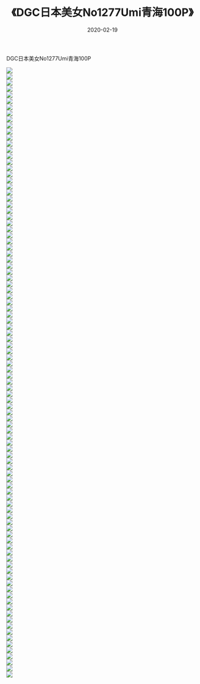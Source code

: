 ﻿---
layout: post
title:  《DGC日本美女No1277Umi青海100P》
date:   2020-02-19
img: http://img.660000.xyz/Sharelink/性感/2020/DGC日本美女No1277Umi青海100P/000.jpg
categories: [美女, 清纯, 唯美]
---

DGC日本美女No1277Umi青海100P

  ![](http://img.660000.xyz/Sharelink/性感/2020/DGC日本美女No1277Umi青海100P/001.jpg) <br> ![](http://img.660000.xyz/Sharelink/性感/2020/DGC日本美女No1277Umi青海100P/002.jpg) <br> ![](http://img.660000.xyz/Sharelink/性感/2020/DGC日本美女No1277Umi青海100P/003.jpg) <br> ![](http://img.660000.xyz/Sharelink/性感/2020/DGC日本美女No1277Umi青海100P/004.jpg) <br> ![](http://img.660000.xyz/Sharelink/性感/2020/DGC日本美女No1277Umi青海100P/005.jpg) <br> ![](http://img.660000.xyz/Sharelink/性感/2020/DGC日本美女No1277Umi青海100P/006.jpg) <br> ![](http://img.660000.xyz/Sharelink/性感/2020/DGC日本美女No1277Umi青海100P/007.jpg) <br> ![](http://img.660000.xyz/Sharelink/性感/2020/DGC日本美女No1277Umi青海100P/008.jpg) <br> ![](http://img.660000.xyz/Sharelink/性感/2020/DGC日本美女No1277Umi青海100P/009.jpg) <br> ![](http://img.660000.xyz/Sharelink/性感/2020/DGC日本美女No1277Umi青海100P/010.jpg) <br> ![](http://img.660000.xyz/Sharelink/性感/2020/DGC日本美女No1277Umi青海100P/011.jpg) <br> ![](http://img.660000.xyz/Sharelink/性感/2020/DGC日本美女No1277Umi青海100P/012.jpg) <br> ![](http://img.660000.xyz/Sharelink/性感/2020/DGC日本美女No1277Umi青海100P/013.jpg) <br> ![](http://img.660000.xyz/Sharelink/性感/2020/DGC日本美女No1277Umi青海100P/014.jpg) <br> ![](http://img.660000.xyz/Sharelink/性感/2020/DGC日本美女No1277Umi青海100P/015.jpg) <br> ![](http://img.660000.xyz/Sharelink/性感/2020/DGC日本美女No1277Umi青海100P/016.jpg) <br> ![](http://img.660000.xyz/Sharelink/性感/2020/DGC日本美女No1277Umi青海100P/017.jpg) <br> ![](http://img.660000.xyz/Sharelink/性感/2020/DGC日本美女No1277Umi青海100P/018.jpg) <br> ![](http://img.660000.xyz/Sharelink/性感/2020/DGC日本美女No1277Umi青海100P/019.jpg) <br> ![](http://img.660000.xyz/Sharelink/性感/2020/DGC日本美女No1277Umi青海100P/020.jpg) <br> ![](http://img.660000.xyz/Sharelink/性感/2020/DGC日本美女No1277Umi青海100P/021.jpg) <br> ![](http://img.660000.xyz/Sharelink/性感/2020/DGC日本美女No1277Umi青海100P/022.jpg) <br> ![](http://img.660000.xyz/Sharelink/性感/2020/DGC日本美女No1277Umi青海100P/023.jpg) <br> ![](http://img.660000.xyz/Sharelink/性感/2020/DGC日本美女No1277Umi青海100P/024.jpg) <br> ![](http://img.660000.xyz/Sharelink/性感/2020/DGC日本美女No1277Umi青海100P/025.jpg) <br> ![](http://img.660000.xyz/Sharelink/性感/2020/DGC日本美女No1277Umi青海100P/026.jpg) <br> ![](http://img.660000.xyz/Sharelink/性感/2020/DGC日本美女No1277Umi青海100P/027.jpg) <br> ![](http://img.660000.xyz/Sharelink/性感/2020/DGC日本美女No1277Umi青海100P/028.jpg) <br> ![](http://img.660000.xyz/Sharelink/性感/2020/DGC日本美女No1277Umi青海100P/029.jpg) <br> ![](http://img.660000.xyz/Sharelink/性感/2020/DGC日本美女No1277Umi青海100P/030.jpg) <br> ![](http://img.660000.xyz/Sharelink/性感/2020/DGC日本美女No1277Umi青海100P/031.jpg) <br> ![](http://img.660000.xyz/Sharelink/性感/2020/DGC日本美女No1277Umi青海100P/032.jpg) <br> ![](http://img.660000.xyz/Sharelink/性感/2020/DGC日本美女No1277Umi青海100P/033.jpg) <br> ![](http://img.660000.xyz/Sharelink/性感/2020/DGC日本美女No1277Umi青海100P/034.jpg) <br> ![](http://img.660000.xyz/Sharelink/性感/2020/DGC日本美女No1277Umi青海100P/035.jpg) <br> ![](http://img.660000.xyz/Sharelink/性感/2020/DGC日本美女No1277Umi青海100P/036.jpg) <br> ![](http://img.660000.xyz/Sharelink/性感/2020/DGC日本美女No1277Umi青海100P/037.jpg) <br> ![](http://img.660000.xyz/Sharelink/性感/2020/DGC日本美女No1277Umi青海100P/038.jpg) <br> ![](http://img.660000.xyz/Sharelink/性感/2020/DGC日本美女No1277Umi青海100P/039.jpg) <br> ![](http://img.660000.xyz/Sharelink/性感/2020/DGC日本美女No1277Umi青海100P/040.jpg) <br> ![](http://img.660000.xyz/Sharelink/性感/2020/DGC日本美女No1277Umi青海100P/041.jpg) <br> ![](http://img.660000.xyz/Sharelink/性感/2020/DGC日本美女No1277Umi青海100P/042.jpg) <br> ![](http://img.660000.xyz/Sharelink/性感/2020/DGC日本美女No1277Umi青海100P/043.jpg) <br> ![](http://img.660000.xyz/Sharelink/性感/2020/DGC日本美女No1277Umi青海100P/044.jpg) <br> ![](http://img.660000.xyz/Sharelink/性感/2020/DGC日本美女No1277Umi青海100P/045.jpg) <br> ![](http://img.660000.xyz/Sharelink/性感/2020/DGC日本美女No1277Umi青海100P/046.jpg) <br> ![](http://img.660000.xyz/Sharelink/性感/2020/DGC日本美女No1277Umi青海100P/047.jpg) <br> ![](http://img.660000.xyz/Sharelink/性感/2020/DGC日本美女No1277Umi青海100P/048.jpg) <br> ![](http://img.660000.xyz/Sharelink/性感/2020/DGC日本美女No1277Umi青海100P/049.jpg) <br> ![](http://img.660000.xyz/Sharelink/性感/2020/DGC日本美女No1277Umi青海100P/050.jpg) <br> ![](http://img.660000.xyz/Sharelink/性感/2020/DGC日本美女No1277Umi青海100P/051.jpg) <br> ![](http://img.660000.xyz/Sharelink/性感/2020/DGC日本美女No1277Umi青海100P/052.jpg) <br> ![](http://img.660000.xyz/Sharelink/性感/2020/DGC日本美女No1277Umi青海100P/053.jpg) <br> ![](http://img.660000.xyz/Sharelink/性感/2020/DGC日本美女No1277Umi青海100P/054.jpg) <br> ![](http://img.660000.xyz/Sharelink/性感/2020/DGC日本美女No1277Umi青海100P/055.jpg) <br> ![](http://img.660000.xyz/Sharelink/性感/2020/DGC日本美女No1277Umi青海100P/056.jpg) <br> ![](http://img.660000.xyz/Sharelink/性感/2020/DGC日本美女No1277Umi青海100P/057.jpg) <br> ![](http://img.660000.xyz/Sharelink/性感/2020/DGC日本美女No1277Umi青海100P/058.jpg) <br> ![](http://img.660000.xyz/Sharelink/性感/2020/DGC日本美女No1277Umi青海100P/059.jpg) <br> ![](http://img.660000.xyz/Sharelink/性感/2020/DGC日本美女No1277Umi青海100P/060.jpg) <br> ![](http://img.660000.xyz/Sharelink/性感/2020/DGC日本美女No1277Umi青海100P/061.jpg) <br> ![](http://img.660000.xyz/Sharelink/性感/2020/DGC日本美女No1277Umi青海100P/062.jpg) <br> ![](http://img.660000.xyz/Sharelink/性感/2020/DGC日本美女No1277Umi青海100P/063.jpg) <br> ![](http://img.660000.xyz/Sharelink/性感/2020/DGC日本美女No1277Umi青海100P/064.jpg) <br> ![](http://img.660000.xyz/Sharelink/性感/2020/DGC日本美女No1277Umi青海100P/065.jpg) <br> ![](http://img.660000.xyz/Sharelink/性感/2020/DGC日本美女No1277Umi青海100P/066.jpg) <br> ![](http://img.660000.xyz/Sharelink/性感/2020/DGC日本美女No1277Umi青海100P/067.jpg) <br> ![](http://img.660000.xyz/Sharelink/性感/2020/DGC日本美女No1277Umi青海100P/068.jpg) <br> ![](http://img.660000.xyz/Sharelink/性感/2020/DGC日本美女No1277Umi青海100P/069.jpg) <br> ![](http://img.660000.xyz/Sharelink/性感/2020/DGC日本美女No1277Umi青海100P/070.jpg) <br> ![](http://img.660000.xyz/Sharelink/性感/2020/DGC日本美女No1277Umi青海100P/071.jpg) <br> ![](http://img.660000.xyz/Sharelink/性感/2020/DGC日本美女No1277Umi青海100P/072.jpg) <br> ![](http://img.660000.xyz/Sharelink/性感/2020/DGC日本美女No1277Umi青海100P/073.jpg) <br> ![](http://img.660000.xyz/Sharelink/性感/2020/DGC日本美女No1277Umi青海100P/074.jpg) <br> ![](http://img.660000.xyz/Sharelink/性感/2020/DGC日本美女No1277Umi青海100P/075.jpg) <br> ![](http://img.660000.xyz/Sharelink/性感/2020/DGC日本美女No1277Umi青海100P/076.jpg) <br> ![](http://img.660000.xyz/Sharelink/性感/2020/DGC日本美女No1277Umi青海100P/077.jpg) <br> ![](http://img.660000.xyz/Sharelink/性感/2020/DGC日本美女No1277Umi青海100P/078.jpg) <br> ![](http://img.660000.xyz/Sharelink/性感/2020/DGC日本美女No1277Umi青海100P/079.jpg) <br> ![](http://img.660000.xyz/Sharelink/性感/2020/DGC日本美女No1277Umi青海100P/080.jpg) <br> ![](http://img.660000.xyz/Sharelink/性感/2020/DGC日本美女No1277Umi青海100P/081.jpg) <br> ![](http://img.660000.xyz/Sharelink/性感/2020/DGC日本美女No1277Umi青海100P/082.jpg) <br> ![](http://img.660000.xyz/Sharelink/性感/2020/DGC日本美女No1277Umi青海100P/083.jpg) <br> ![](http://img.660000.xyz/Sharelink/性感/2020/DGC日本美女No1277Umi青海100P/084.jpg) <br> ![](http://img.660000.xyz/Sharelink/性感/2020/DGC日本美女No1277Umi青海100P/085.jpg) <br> ![](http://img.660000.xyz/Sharelink/性感/2020/DGC日本美女No1277Umi青海100P/086.jpg) <br> ![](http://img.660000.xyz/Sharelink/性感/2020/DGC日本美女No1277Umi青海100P/087.jpg) <br> ![](http://img.660000.xyz/Sharelink/性感/2020/DGC日本美女No1277Umi青海100P/088.jpg) <br> ![](http://img.660000.xyz/Sharelink/性感/2020/DGC日本美女No1277Umi青海100P/089.jpg) <br> ![](http://img.660000.xyz/Sharelink/性感/2020/DGC日本美女No1277Umi青海100P/090.jpg) <br> ![](http://img.660000.xyz/Sharelink/性感/2020/DGC日本美女No1277Umi青海100P/091.jpg) <br> ![](http://img.660000.xyz/Sharelink/性感/2020/DGC日本美女No1277Umi青海100P/092.jpg) <br> ![](http://img.660000.xyz/Sharelink/性感/2020/DGC日本美女No1277Umi青海100P/093.jpg) <br> ![](http://img.660000.xyz/Sharelink/性感/2020/DGC日本美女No1277Umi青海100P/094.jpg) <br> ![](http://img.660000.xyz/Sharelink/性感/2020/DGC日本美女No1277Umi青海100P/095.jpg) <br> ![](http://img.660000.xyz/Sharelink/性感/2020/DGC日本美女No1277Umi青海100P/096.jpg) <br> ![](http://img.660000.xyz/Sharelink/性感/2020/DGC日本美女No1277Umi青海100P/097.jpg) <br> ![](http://img.660000.xyz/Sharelink/性感/2020/DGC日本美女No1277Umi青海100P/098.jpg) <br> ![](http://img.660000.xyz/Sharelink/性感/2020/DGC日本美女No1277Umi青海100P/099.jpg) <br> ![](http://img.660000.xyz/Sharelink/性感/2020/DGC日本美女No1277Umi青海100P/100.jpg) <br>